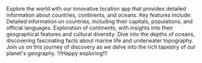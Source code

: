 Explore the world with our innovative location app that provides detailed information about countries, continents, and oceans.
Key features include:
Detailed information on countries, including their capitals, populations, and official languages.
Exploration of continents, with insights into their geographical features and cultural diversity.
Dive into the depths of oceans, discovering fascinating facts about marine life and underwater topography.
Join us on this journey of discovery as we delve into the rich tapestry of our planet's geography. 
                                       !!!Happy exploring!!!
